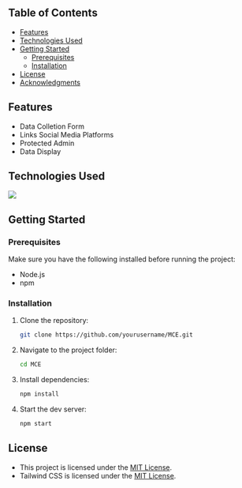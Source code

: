 ## Table of Contents

- [Features](#features)
- [Technologies Used](#technologies-used)
- [Getting Started](#getting-started)
  - [Prerequisites](#prerequisites)
  - [Installation](#installation)
- [License](#license)
- [Acknowledgments](#acknowledgments)

## Features

- Data Colletion Form
- Links Social Media Platforms
- Protected Admin
- Data Display

## Technologies Used

<p>
  <a href="https://skillicons.dev">
    <img src="https://skillicons.dev/icons?i=nuxjs,ts,tailwind,vscode,firebase,nodejs,git&perline=14" />
  </a>
</p>

## Getting Started

### Prerequisites

Make sure you have the following installed before running the project:

- Node.js
- npm

### Installation

1. Clone the repository:

   ```bash
   git clone https://github.com/yourusername/MCE.git
   ```

2. Navigate to the project folder:

   ```bash
   cd MCE
   ```

3. Install dependencies:
   ```bash
   npm install
   ```
4. Start the dev server:
   ```bash
   npm start
   ```

## License

- This project is licensed under the [MIT License](LICENSE).
- Tailwind CSS is licensed under the [MIT License](https://opensource.org/licenses/MIT).
